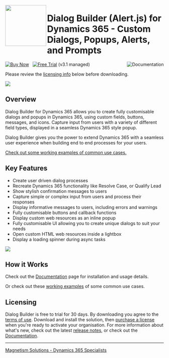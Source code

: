 [<img width="130px" align="left" src="https://user-images.githubusercontent.com/14048382/86500237-e4ad2600-bde3-11ea-909e-8602a7012b22.png"/>](https://github.com/PaulNieuwelaar/alertjs)

# Dialog Builder (Alert.js) for Dynamics 365 - Custom Dialogs, Popups, Alerts, and Prompts

[![Buy Now](https://user-images.githubusercontent.com/14048382/119300824-81570b80-bcb5-11eb-95ff-89dcd68729ad.png)](https://www.magnetismsolutions.com/our-products/alertjs-alert-popup-for-d365)&nbsp;&nbsp;
[![Free Trial](https://user-images.githubusercontent.com/14048382/119301666-f119c600-bcb6-11eb-9ee6-d88d3062fe82.png)](https://github.com/PaulNieuwelaar/alertjs/releases/download/v3.1/AlertJS_3_1_5_managed.zip) (v3.1 managed)
[<img alt="Documentation" align="right" src="https://user-images.githubusercontent.com/14048382/119301470-a5671c80-bcb6-11eb-92e1-2a34cb1833c3.png"/>](https://github.com/PaulNieuwelaar/alertjs/wiki/Documentation-v3.0)  


Please review the [licensing info](#licensing) below before downloading.


<a href="https://www.youtube.com/watch?v=SKz-ENHOqig" target="_blank"><img src="https://user-images.githubusercontent.com/14048382/115327836-bcac7900-a1e3-11eb-9bf2-f5e576763fc5.png" /></a>

## Overview

Dialog Builder for Dynamics 365 allows you to create fully customisable dialogs and popups in Dynamics 365, using custom fields, buttons, messages, and icons. Capture input from users with a variety of different field types, displayed in a seamless Dynamics 365 style popup.

Dialog Builder gives you the power to extend Dynamics 365 with a seamless user experience when building end to end processes for your users.

[Check out some working examples of common use cases.](https://paulnieuwelaar.github.io/alertjs/AlertJS/Sample/html/demo.html)

## Key Features

* Create user driven dialog processes
* Recreate Dynamics 365 functionality like Resolve Case, or Qualify Lead
* Show stylish confirmation messages to users
* Capture simple or complex input from users and process their responses
* Display informative messages to users, including errors and warnings
* Fully customisable buttons and callback functions
* Display custom web resources as an inline popup
* Fully customisable UI allowing you to create unique dialogs to suit your needs
* Open custom HTML web resources inside a lightbox
* Display a loading spinner during async tasks

![](https://user-images.githubusercontent.com/14048382/86217379-827dd680-bbd3-11ea-9b30-2f3a2262c619.png)

## How it Works
Check out the [Documentation](https://github.com/PaulNieuwelaar/alertjs/wiki/Documentation-v3.0) page for installation and usage details.

Or check out these [working examples](https://paulnieuwelaar.github.io/alertjs/AlertJS/Sample/html/demo.html) of some common use cases.

## Licensing

Dialog Builder is free to trial for 30 days. By downloading you agree to the [terms of use](https://github.com/PaulNieuwelaar/alertjs/blob/master/license.md). Download and install the solution, then [purchase a license](https://www.magnetismsolutions.com/our-products/alertjs-alert-popup-for-d365) when you're ready to activate your organisation.
For more information about what's new, check out the latest [release notes](https://github.com/PaulNieuwelaar/alertjs/releases), or check out the [Documentation](https://github.com/PaulNieuwelaar/alertjs/wiki/Documentation-v3.0).

---

[Magnetism Solutions - Dynamics 365 Specialists](http://www.magnetismsolutions.com)  
